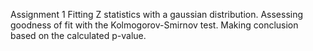 Assignment 1
Fitting Z statistics with a gaussian distribution. Assessing goodness of fit with the Kolmogorov-Smirnov test. Making conclusion based on the calculated p-value.
